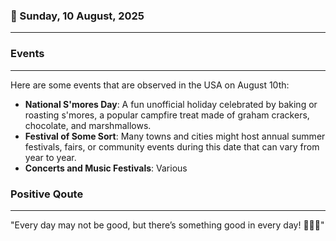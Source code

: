 ### 📅 Sunday, 10 August, 2025
------
### Events
------
Here are some events that are observed in the USA on August 10th:

- **National S'mores Day**: A fun unofficial holiday celebrated by baking or roasting s'mores, a popular campfire treat made of graham crackers, chocolate, and marshmallows.
- **Festival of Some Sort**: Many towns and cities might host annual summer festivals, fairs, or community events during this date that can vary from year to year.
- **Concerts and Music Festivals**: Various
### Positive Qoute
------
"Every day may not be good, but there’s something good in every day! 🌟😊✨"
